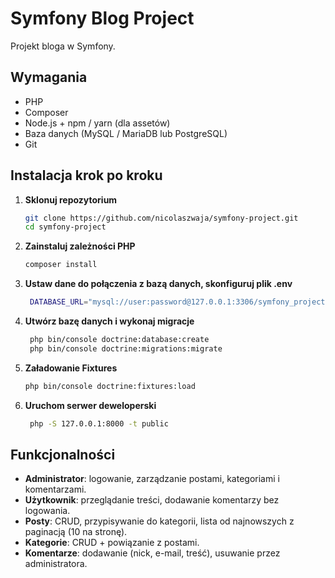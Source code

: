 # Symfony Blog Project

Projekt bloga w Symfony.

## Wymagania

- PHP
- Composer  
- Node.js + npm / yarn (dla assetów)  
- Baza danych (MySQL / MariaDB lub PostgreSQL)  
- Git  

## Instalacja krok po kroku

1. **Sklonuj repozytorium**
   ```bash
   git clone https://github.com/nicolaszwaja/symfony-project.git
   cd symfony-project

1. **Zainstaluj zależności PHP**
    ```bash
    composer install

1. **Ustaw dane do połączenia z bazą danych, skonfiguruj plik .env**
   ```bash
    DATABASE_URL="mysql://user:password@127.0.0.1:3306/symfony_project"
1. **Utwórz bazę danych i wykonaj migracje**
   ```bash
    php bin/console doctrine:database:create
    php bin/console doctrine:migrations:migrate

1. **Załadowanie Fixtures**
   ```bash
   php bin/console doctrine:fixtures:load

1. **Uruchom serwer deweloperski**
   ```bash
    php -S 127.0.0.1:8000 -t public

## Funkcjonalności

- **Administrator**: logowanie, zarządzanie postami, kategoriami i komentarzami.  
- **Użytkownik**: przeglądanie treści, dodawanie komentarzy bez logowania.  
- **Posty**: CRUD, przypisywanie do kategorii, lista od najnowszych z paginacją (10 na stronę).  
- **Kategorie**: CRUD + powiązanie z postami.  
- **Komentarze**: dodawanie (nick, e-mail, treść), usuwanie przez administratora.
